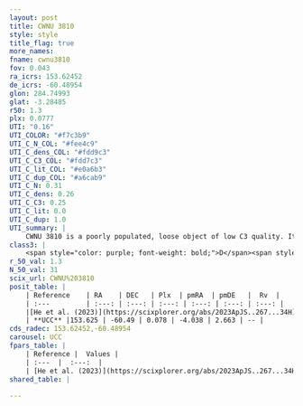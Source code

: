 ```yaml
---
layout: post
title: CWNU 3810
style: style
title_flag: true
more_names: 
fname: cwnu3810
fov: 0.043
ra_icrs: 153.62452
de_icrs: -60.48954
glon: 284.74993
glat: -3.28485
r50: 1.3
plx: 0.0777
UTI: "0.16"
UTI_COLOR: "#f7c3b9"
UTI_C_N_COL: "#fee4c9"
UTI_C_dens_COL: "#fdd9c3"
UTI_C_C3_COL: "#fdd7c3"
UTI_C_lit_COL: "#e0a6b3"
UTI_C_dup_COL: "#a6cab9"
UTI_C_N: 0.31
UTI_C_dens: 0.26
UTI_C_C3: 0.25
UTI_C_lit: 0.0
UTI_C_dup: 1.0
UTI_summary: |
    CWNU 3810 is a poorly populated, loose object of low C3 quality. It was recently reported in the literature.
class3: |
    <span style="color: purple; font-weight: bold;">D</span><span style="color: #FFC300; font-weight: bold;">B</span>
r_50_val: 1.3
N_50_val: 31
scix_url: CWNU%203810
posit_table: |
    | Reference    | RA    | DEC   | Plx  | pmRA  | pmDE   |  Rv  |
    | :---         | :---: | :---: | :---: | :---: | :---: | :---: |
    |[He et al. (2023)](https://scixplorer.org/abs/2023ApJS..267...34H) | 153.642 | -60.494 | 0.08 | -4.052 | 2.664 | -- |
    | **UCC** |153.625 | -60.49 | 0.078 | -4.038 | 2.663 | -- | 
cds_radec: 153.62452,-60.48954
carousel: UCC
fpars_table: |
    | Reference |  Values |
    | :---  |  :---:  |
    | [He et al. (2023)](https://scixplorer.org/abs/2023ApJS..267...34H) | `A0=1.85, m-M=14.35, logA=8.8` |
shared_table: |
    
---
```

